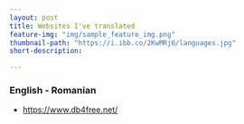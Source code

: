 ```yaml
---
layout: post
title: Websites I've translated
feature-img: "img/sample_feature_img.png"
thumbnail-path: "https://i.ibb.co/2KwMRj6/languages.jpg"
short-description: 

---
```

### English - Romanian

- https://www.db4free.net/